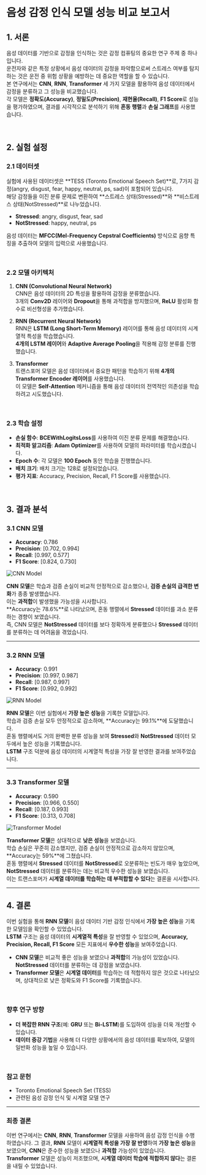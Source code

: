 # **음성 감정 인식 모델 성능 비교 보고서**

## **1. 서론**

음성 데이터를 기반으로 감정을 인식하는 것은 감정 컴퓨팅의 중요한 연구 주제 중 하나입니다.  
운전자와 같은 특정 상황에서 음성 데이터의 감정을 파악함으로써 스트레스 여부를 탐지하는 것은 운전 중 위험 상황을 예방하는 데 중요한 역할을 할 수 있습니다.  
본 연구에서는 **CNN**, **RNN**, **Transformer** 세 가지 모델을 활용하여 음성 데이터에서 감정을 분류하고 그 성능을 비교했습니다.  
각 모델은 **정확도(Accuracy)**, **정밀도(Precision)**, **재현율(Recall)**, **F1 Score**로 성능을 평가하였으며, 결과를 시각적으로 분석하기 위해 **혼동 행렬**과 **손실 그래프**를 사용했습니다.

<br>

## **2. 실험 설정**

### **2.1 데이터셋**

실험에 사용된 데이터셋은 **TESS (Toronto Emotional Speech Set)**로, 7가지 감정(angry, disgust, fear, happy, neutral, ps, sad)이 포함되어 있습니다.  
해당 감정들을 이진 분류 문제로 변환하여 **스트레스 상태(Stressed)**와 **비스트레스 상태(NotStressed)**로 나누었습니다.  
- **Stressed**: angry, disgust, fear, sad  
- **NotStressed**: happy, neutral, ps

음성 데이터는 **MFCC(Mel-Frequency Cepstral Coefficients)** 방식으로 음향 특징을 추출하여 모델의 입력으로 사용했습니다.

<br>

### **2.2 모델 아키텍처**

1. **CNN (Convolutional Neural Network)**  
   CNN은 음성 데이터의 2D 특성을 활용하여 감정을 분류했습니다.  
   3개의 **Conv2D** 레이어와 **Dropout**을 통해 과적합을 방지했으며, **ReLU** 활성화 함수로 비선형성을 추가했습니다.

2. **RNN (Recurrent Neural Network)**  
   RNN은 **LSTM (Long Short-Term Memory)** 레이어를 통해 음성 데이터의 시계열적 특성을 학습했습니다.  
   **4개의 LSTM 레이어**와 **Adaptive Average Pooling**을 적용해 감정 분류를 진행했습니다.

3. **Transformer**  
   트랜스포머 모델은 음성 데이터에서 중요한 패턴을 학습하기 위해 **4개의 Transformer Encoder 레이어**를 사용했습니다.  
   이 모델은 **Self-Attention** 메커니즘을 통해 음성 데이터의 전역적인 의존성을 학습하려고 시도했습니다.

<br>

### **2.3 학습 설정**

- **손실 함수**: **BCEWithLogitsLoss**를 사용하여 이진 분류 문제를 해결했습니다.
- **최적화 알고리즘**: **Adam Optimizer**를 사용하여 모델의 파라미터를 학습시켰습니다.
- **Epoch 수**: 각 모델은 **100 Epoch** 동안 학습을 진행했습니다.
- **배치 크기**: 배치 크기는 128로 설정되었습니다.
- **평가 지표**: Accuracy, Precision, Recall, F1 Score를 사용했습니다.

<br>

## **3. 결과 분석**

### **3.1 CNN 모델**

- **Accuracy**: 0.786
- **Precision**: [0.702, 0.994]
- **Recall**: [0.997, 0.577]
- **F1 Score**: [0.824, 0.730]

![CNN Model](attachment-link)

**CNN 모델**은 학습과 검증 손실이 비교적 안정적으로 감소했으나, **검증 손실의 급격한 변화**가 종종 발생했습니다.  
이는 **과적합**이 발생했을 가능성을 시사합니다.  
**Accuracy는 78.6%**로 나타났으며, 혼동 행렬에서 **Stressed** 데이터를 과소 분류하는 경향이 보였습니다.  
즉, CNN 모델은 **NotStressed** 데이터를 보다 정확하게 분류했으나 **Stressed** 데이터를 분류하는 데 어려움을 겪었습니다.

---

### **3.2 RNN 모델**

- **Accuracy**: 0.991
- **Precision**: [0.997, 0.987]
- **Recall**: [0.987, 0.997]
- **F1 Score**: [0.992, 0.992]

![RNN Model](attachment-link)

**RNN 모델**은 이번 실험에서 **가장 높은 성능**을 기록한 모델입니다.  
학습과 검증 손실 모두 안정적으로 감소하며, **Accuracy는 99.1%**에 도달했습니다.  
혼동 행렬에서도 거의 완벽한 분류 성능을 보여 **Stressed**와 **NotStressed** 데이터 모두에서 높은 성능을 기록했습니다.  
**LSTM** 구조 덕분에 음성 데이터의 시계열적 특성을 가장 잘 반영한 결과를 보여주었습니다.

---

### **3.3 Transformer 모델**

- **Accuracy**: 0.590
- **Precision**: [0.966, 0.550]
- **Recall**: [0.187, 0.993]
- **F1 Score**: [0.313, 0.708]

![Transformer Model](attachment-link)

**Transformer 모델**은 상대적으로 **낮은 성능**을 보였습니다.  
학습 손실은 꾸준히 감소했지만, 검증 손실이 안정적으로 감소하지 않았으며, **Accuracy는 59%**에 그쳤습니다.  
혼동 행렬에서 **Stressed** 데이터를 **NotStressed**로 오분류하는 빈도가 매우 높았으며, **NotStressed** 데이터를 분류하는 데는 비교적 우수한 성능을 보였습니다.  
이는 트랜스포머가 **시계열 데이터를 학습하는 데 부적합할 수 있다**는 결론을 시사합니다.

---

## **4. 결론**

이번 실험을 통해 **RNN 모델**이 음성 데이터 기반 감정 인식에서 **가장 높은 성능**을 기록한 모델임을 확인할 수 있었습니다.  
**LSTM** 구조는 음성 데이터의 **시계열적 특성**을 잘 반영할 수 있었으며, **Accuracy, Precision, Recall, F1 Score** 모든 지표에서 **우수한 성능**을 보여주었습니다.

- **CNN 모델**은 비교적 좋은 성능을 보였으나 **과적합**의 가능성이 있었습니다. **NotStressed** 데이터를 분류하는 데 강점을 보였습니다.
- **Transformer 모델**은 **시계열 데이터**를 학습하는 데 적합하지 않은 것으로 나타났으며, 상대적으로 낮은 정확도와 F1 Score를 기록했습니다.

<br>

### **향후 연구 방향**

- **더 복잡한 RNN 구조**(예: **GRU** 또는 **Bi-LSTM**)를 도입하여 성능을 더욱 개선할 수 있습니다.
- **데이터 증강 기법**을 사용해 더 다양한 상황에서의 음성 데이터를 확보하여, 모델의 일반화 성능을 높일 수 있습니다.

<br>

### **참고 문헌**

- Toronto Emotional Speech Set (TESS)
- 관련된 음성 감정 인식 및 시계열 모델 연구

---

### **최종 결론**
이번 연구에서는 **CNN**, **RNN**, **Transformer** 모델을 사용하여 음성 감정 인식을 수행하였습니다. 그 결과, **RNN** 모델이 **시계열적 특성을 가장 잘 반영**하여 **가장 높은 성능**을 보였으며, **CNN**은 준수한 성능을 보였으나 **과적합** 가능성이 있었습니다. **Transformer** 모델은 성능이 저조했으며, **시계열 데이터 학습에 적합하지 않다**는 결론을 내릴 수 있었습니다.
